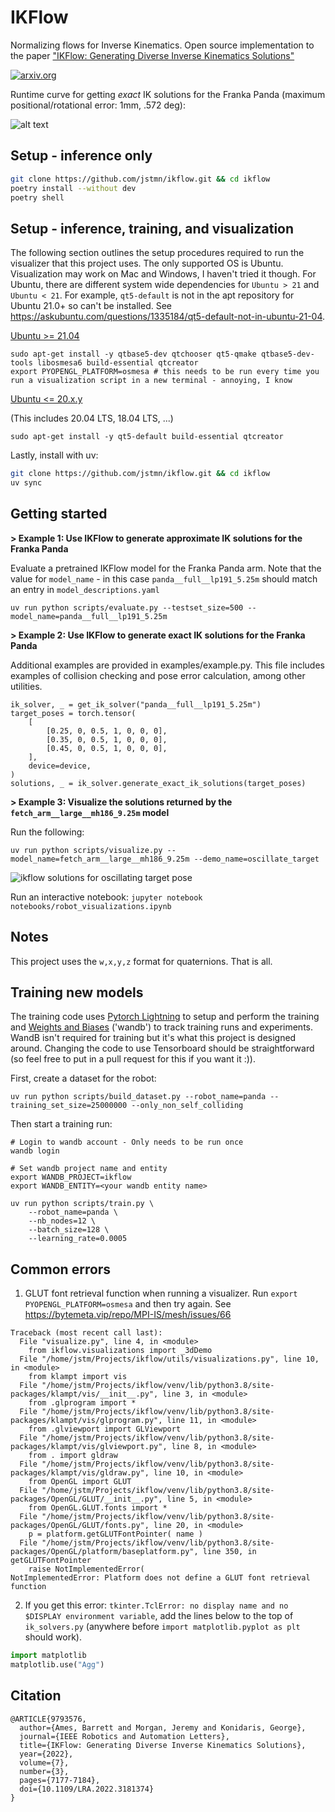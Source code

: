 # IKFlow
Normalizing flows for Inverse Kinematics. Open source implementation to the paper ["IKFlow: Generating Diverse Inverse Kinematics Solutions"](https://ieeexplore.ieee.org/abstract/document/9793576)

[![arxiv.org](https://img.shields.io/badge/cs.RO-%09arXiv%3A2111.08933-red)](https://arxiv.org/abs/2111.08933)


Runtime curve for getting *exact* IK solutions for the Franka Panda (maximum positional/rotational error: 1mm, .572 deg):

![alt text](../media/exact_ik_runtime__model:panda__full__lp191_5.25m.png?raw=true)



## Setup - inference only

``` bash
git clone https://github.com/jstmn/ikflow.git && cd ikflow
poetry install --without dev
poetry shell
```


## Setup - inference, training, and visualization

The following section outlines the setup procedures required to run the visualizer that this project uses. The only supported OS is Ubuntu. Visualization may work on Mac and Windows, I haven't tried it though. For Ubuntu, there are different system wide dependencies for `Ubuntu > 21` and `Ubuntu < 21`. For example, `qt5-default` is not in the apt repository for Ubuntu 21.0+ so can't be installed. See https://askubuntu.com/questions/1335184/qt5-default-not-in-ubuntu-21-04.

<ins>Ubuntu >= 21.04</ins>
```
sudo apt-get install -y qtbase5-dev qtchooser qt5-qmake qtbase5-dev-tools libosmesa6 build-essential qtcreator
export PYOPENGL_PLATFORM=osmesa # this needs to be run every time you run a visualization script in a new terminal - annoying, I know
```
<ins>Ubuntu <= 20.x.y</ins>

(This includes 20.04 LTS, 18.04 LTS, ...)
```
sudo apt-get install -y qt5-default build-essential qtcreator
```

Lastly, install with uv:
``` bash
git clone https://github.com/jstmn/ikflow.git && cd ikflow
uv sync
```


## Getting started

**> Example 1: Use IKFlow to generate approximate IK solutions for the Franka Panda**

Evaluate a pretrained IKFlow model for the Franka Panda arm. Note that the value for `model_name` - in this case `panda__full__lp191_5.25m` should match an entry in `model_descriptions.yaml` 
```
uv run python scripts/evaluate.py --testset_size=500 --model_name=panda__full__lp191_5.25m
```

**> Example 2: Use IKFlow to generate exact IK solutions for the Franka Panda**

Additional examples are provided in examples/example.py. This file includes examples of collision checking and pose error calculation, among other utilities.

```
ik_solver, _ = get_ik_solver("panda__full__lp191_5.25m")
target_poses = torch.tensor(
    [
        [0.25, 0, 0.5, 1, 0, 0, 0],
        [0.35, 0, 0.5, 1, 0, 0, 0],
        [0.45, 0, 0.5, 1, 0, 0, 0],
    ],
    device=device,
)
solutions, _ = ik_solver.generate_exact_ik_solutions(target_poses)
```


**> Example 3: Visualize the solutions returned by the `fetch_arm__large__mh186_9.25m` model**

Run the following:
```
uv run python scripts/visualize.py --model_name=fetch_arm__large__mh186_9.25m --demo_name=oscillate_target
```
![ikflow solutions for oscillating target pose](../media/ikflow__fetcharm__oscillating-target.gif?raw=true)

Run an interactive notebook: `jupyter notebook notebooks/robot_visualizations.ipynb`


## Notes
This project uses the `w,x,y,z` format for quaternions. That is all.


## Training new models

The training code uses [Pytorch Lightning](https://www.pytorchlightning.ai/) to setup and perform the training and [Weights and Biases](https://wandb.ai/) ('wandb') to track training runs and experiments. WandB isn't required for training but it's what this project is designed around. Changing the code to use Tensorboard should be straightforward (so feel free to put in a pull request for this if you want it :)).

First, create a dataset for the robot:
```
uv run python scripts/build_dataset.py --robot_name=panda --training_set_size=25000000 --only_non_self_colliding
```

Then start a training run:
```
# Login to wandb account - Only needs to be run once
wandb login

# Set wandb project name and entity
export WANDB_PROJECT=ikflow 
export WANDB_ENTITY=<your wandb entity name>

uv run python scripts/train.py \
    --robot_name=panda \
    --nb_nodes=12 \
    --batch_size=128 \
    --learning_rate=0.0005
```

## Common errors

1. GLUT font retrieval function when running a visualizer. Run `export PYOPENGL_PLATFORM=osmesa` and then try again. See https://bytemeta.vip/repo/MPI-IS/mesh/issues/66

```
Traceback (most recent call last):
  File "visualize.py", line 4, in <module>
    from ikflow.visualizations import _3dDemo
  File "/home/jstm/Projects/ikflow/utils/visualizations.py", line 10, in <module>
    from klampt import vis
  File "/home/jstm/Projects/ikflow/venv/lib/python3.8/site-packages/klampt/vis/__init__.py", line 3, in <module>
    from .glprogram import *
  File "/home/jstm/Projects/ikflow/venv/lib/python3.8/site-packages/klampt/vis/glprogram.py", line 11, in <module>
    from .glviewport import GLViewport
  File "/home/jstm/Projects/ikflow/venv/lib/python3.8/site-packages/klampt/vis/glviewport.py", line 8, in <module>
    from . import gldraw
  File "/home/jstm/Projects/ikflow/venv/lib/python3.8/site-packages/klampt/vis/gldraw.py", line 10, in <module>
    from OpenGL import GLUT
  File "/home/jstm/Projects/ikflow/venv/lib/python3.8/site-packages/OpenGL/GLUT/__init__.py", line 5, in <module>
    from OpenGL.GLUT.fonts import *
  File "/home/jstm/Projects/ikflow/venv/lib/python3.8/site-packages/OpenGL/GLUT/fonts.py", line 20, in <module>
    p = platform.getGLUTFontPointer( name )
  File "/home/jstm/Projects/ikflow/venv/lib/python3.8/site-packages/OpenGL/platform/baseplatform.py", line 350, in getGLUTFontPointer
    raise NotImplementedError( 
NotImplementedError: Platform does not define a GLUT font retrieval function
```

2. If you get this error: `tkinter.TclError: no display name and no $DISPLAY environment variable`, add the lines below to the top of `ik_solvers.py` (anywhere before `import matplotlib.pyplot as plt` should work).
``` python
import matplotlib
matplotlib.use("Agg")
```


## Citation
```
@ARTICLE{9793576,
  author={Ames, Barrett and Morgan, Jeremy and Konidaris, George},
  journal={IEEE Robotics and Automation Letters}, 
  title={IKFlow: Generating Diverse Inverse Kinematics Solutions}, 
  year={2022},
  volume={7},
  number={3},
  pages={7177-7184},
  doi={10.1109/LRA.2022.3181374}
}
```